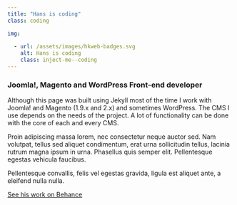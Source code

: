 ```yaml
---
title: "Hans is coding"
class: coding

img:
 
  - url: /assets/images/hkweb-badges.svg
    alt: Hans is coding
    class: inject-me--coding
---
```


### Joomla!, Magento and WordPress Front-end developer

Although this page was built using Jekyll most of the time I work with Joomla! and Magento (1.9.x and 2.x) and sometimes WordPress. The CMS I use depends on the needs of the project. A lot of functionality can be done with the core of each and every CMS. 

Proin adipiscing massa lorem, nec consectetur neque auctor sed. Nam volutpat, tellus sed aliquet condimentum, erat urna sollicitudin tellus, lacinia rutrum magna ipsum in urna. Phasellus quis semper elit. Pellentesque egestas vehicula faucibus. 

Pellentesque convallis, felis vel egestas gravida, ligula est aliquet ante, a eleifend nulla nulla.

[See his work on Behance](https://www.behance.net/hans2103)


